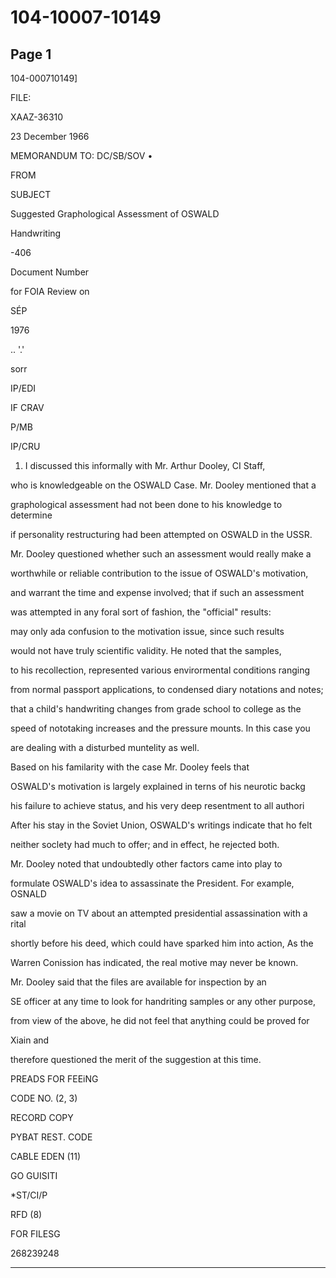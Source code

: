 # 104-10007-10149

## Page 1

104-000710149]

FILE:

XAAZ-36310

23 December 1966

MEMORANDUM TO: DC/SB/SOV •

FROM

SUBJECT

Suggested Graphological Assessment of OSWALD

Handwriting

-406

Document Number

for FOIA Review on

SÉP

1976

.. '.'

sorr

IP/EDI

IF CRAV

P/MB

IP/CRU

1. I discussed this informally with Mr. Arthur Dooley, CI Staff,

who is knowledgeable on the OSWALD Case. Mr. Dooley mentioned that a

graphological assessment had not been done to his knowledge to determine

if personality restructuring had been attempted on OSWALD in the USSR.

Mr. Dooley questioned whether such an assessment would really make a

worthwhile or reliable contribution to the issue of OSWALD's motivation,

and warrant the time and expense involved; that if such an assessment

was attempted in any foral sort of fashion, the "official" results:

may only ada confusion to the motivation issue, since such results

would not have truly scientific validity. He noted that the samples,

to his recollection, represented various envirormental conditions ranging

from normal passport applications, to condensed diary notations and notes;

that a child's handwriting changes from grade school to college as the

speed of nototaking increases and the pressure mounts. In this case you

are dealing with a disturbed muntelity as well.

Based on his familarity with the case Mr. Dooley feels that

OSWALD's motivation is largely explained in terns of his neurotic backg

his failure to achieve status, and his very deep resentment to all authori

After his stay in the Soviet Union, OSWALD's writings indicate that ho felt

neither soclety had much to offer; and in effect, he rejected both.

Mr. Dooley noted that undoubtedly other factors came into play to

formulate OSWALD's idea to assassinate the President. For example, OSNALD

saw a movie on TV about an attempted presidential assassination with a rital

shortly before his deed, which could have sparked him into action, As the

Warren Conission has indicated, the real motive may never be known.

Mr. Dooley said that the files are available for inspection by an

SE officer at any time to look for handriting samples or any other purpose,

from view of the above, he did not feel that anything could be proved for

Xiain and

therefore questioned the merit of the suggestion at this time.

PREADS FOR FEEiNG

CODE NO. (2, 3)

RECORD COPY

PYBAT REST. CODE

CABLE EDEN (11)

GO GUISITI

*ST/CI/P

RFD (8)

FOR FILESG

268239248

---


